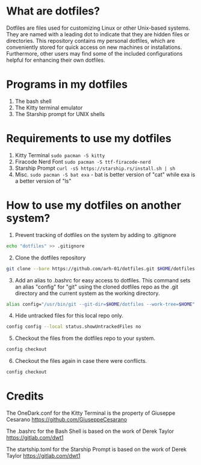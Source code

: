 # What are dotfiles?

Dotfiles are files used for customizing Linux or other Unix-based systems. They are named with a leading dot to indicate that they are hidden files or directories. This repository contains my personal dotfiles, which are conveniently stored for quick access on new machines or 
installations. Furthermore, other users may find some of the included configurations helpful for enhancing their own dotfiles.

# Programs in my dotfiles

1. The bash shell
2. The Kitty terminal emulator
3. The Starship prompt for UNIX shells

# Requirements to use my dotfiles

1. Kitty Terminal ``` sudo pacman -S kitty ```
2. Firacode Nerd Font ``` sudo pacman -S ttf-firacode-nerd ```
3. Starship Prompt ``` curl -sS https://starship.rs/install.sh | sh ```
4. Misc. ``` sudo pacman -S bat exa ``` - bat is better version of "cat" while exa is a better version of "ls"

# How to use my dotfiles on another system?

1. Prevent tracking of dotfiles on the system by adding to .gitignore

``` bash
echo "dotfiles" >> .gitignore
```
2. Clone the dotfiles repository

``` bash
git clone --bare https://github.com/arh-01/dotfiles.git $HOME/dotfiles
```

3. Add an alias to .bashrc for easy access to dotfiles. This command sets an alias "config" for "git" using the cloned dotfiles repo as the .git directory and the current system as the working directory.

``` bash
alias config="/usr/bin/git --git-dir=$HOME/dotfiles --work-tree=$HOME"
```

4. Hide untracked files for this local repo only.

``` bash
config config --local status.showUntrackedFiles no
```

5. Checkout the files from the dotfiles repo to your system.

``` bash
config checkout
```
6. Checkout the files again in case there were conflicts.

``` bash
config checkout
````

# Credits

The OneDark.conf for the Kitty Terminal is the property of Giuseppe Cesarano <https://github.com/GiuseppeCesarano>

The .bashrc for the Bash Shell is based on the work of Derek Taylor <https://gitlab.com/dwt1>

The startship.toml for the Starship Prompt is based on the work of Derek Taylor <https://gitlab.com/dwt1>

